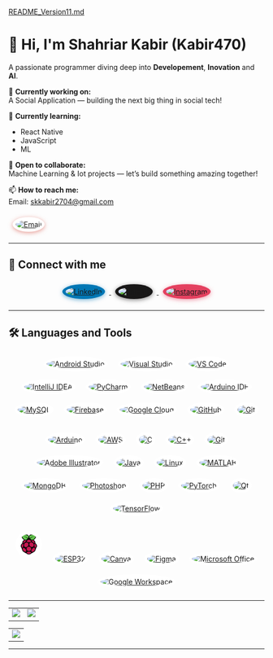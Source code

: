 [README_Version11.md](https://github.com/user-attachments/files/21904334/README_Version11.md)
# 👋 Hi, I'm Shahriar Kabir (Kabir470)

A passionate programmer diving deep into **Developement**, **Inovation** and **AI**.

🔭 **Currently working on:**  
A Social Application — building the next big thing in social tech!

🌱 **Currently learning:**  
- React Native  
- JavaScript
- ML    

👯 **Open to collaborate:**  
Machine Learning & Iot projects — let’s build something amazing together!

📫 **How to reach me:**  
Email: [skkabir2704@gmail.com](https://mail.google.com/mail/u/0/?tab=rm&ogbl#inbox?compose=DmwnWrRpdLkTMlLCxCBZtwhKmzSsLjPlQLFtjswCxmzLGHTJXfMkFBbZdMNBZJSVrgjgjzhFMRNB) 
<p align="left">
  <a href="https://mail.google.com/mail/u/0/?tab=rm&ogbl#inbox?compose=DmwnWrRpdLkTMlLCxCBZtwhKmzSsLjPlQLFtjswCxmzLGHTJXfMkFBbZdMNBZJSVrgjgjzhFMRNB" target="_blank" title="Email">
    <img src="https://img.icons8.com/color/48/gmail-new.png" alt="Email" width="48" height="48" style="border-radius:50%;background:#fff;padding:6px;margin:8px;box-shadow:0 2px 8px #D4463888;"/>
  </a>
</p>

---

## 🚀 Connect with me

<p align="center">
  <a href="https://www.linkedin.com/in/kabir704" target="_blank" title="LinkedIn">
    <img src="https://cdn.jsdelivr.net/gh/devicons/devicon/icons/linkedin/linkedin-original.svg" alt="LinkedIn" width="48" height="48" style="border-radius:50%;background:#0077b5;padding:6px;margin:8px;box-shadow:0 2px 8px #0077b588;"/>
  </a>
  <a href="https://github.com/Kabir470" target="_blank" title="GitHub">
    <img src="https://cdn.jsdelivr.net/gh/devicons/devicon/icons/github/github-original.svg" alt="GitHub" width="48" height="48" style="border-radius:50%;background:#181717;padding:6px;margin:8px;box-shadow:0 2px 8px #18171788;"/>
  </a>
  <a href="https://www.instagram.com/s_kabir704/" target="_blank" title="Instagram">
    <img src="https://img.icons8.com/fluency/48/instagram-new.png" alt="Instagram" width="48" height="48" style="border-radius:50%;background:#e4405f;padding:6px;margin:8px;box-shadow:0 2px 8px #e4405f88;"/>
  </a>
</p>

---

## 🛠️ Languages and Tools

<p align="center">
  <!-- Main IDEs and Platforms -->
  <a href="https://developer.android.com/studio" target="_blank" title="Android Studio"><img src="https://cdn.jsdelivr.net/gh/devicons/devicon/icons/androidstudio/androidstudio-original.svg" alt="Android Studio" width="40" height="40" style="border-radius:50%;background:#fff;padding:6px;margin:8px;"/></a>
  <a href="https://visualstudio.microsoft.com/" target="_blank" title="Visual Studio"><img src="https://cdn.jsdelivr.net/gh/devicons/devicon/icons/visualstudio/visualstudio-plain.svg" alt="Visual Studio" width="40" height="40" style="border-radius:50%;background:#fff;padding:6px;margin:8px;"/></a>
  <a href="https://code.visualstudio.com/" target="_blank" title="VS Code"><img src="https://cdn.jsdelivr.net/gh/devicons/devicon/icons/vscode/vscode-original.svg" alt="VS Code" width="40" height="40" style="border-radius:50%;background:#fff;padding:6px;margin:8px;"/></a>
  <a href="https://www.jetbrains.com/idea/" target="_blank" title="IntelliJ IDEA"><img src="https://cdn.jsdelivr.net/gh/devicons/devicon/icons/intellij/intellij-original.svg" alt="IntelliJ IDEA" width="40" height="40" style="border-radius:50%;background:#fff;padding:6px;margin:8px;"/></a>
  <a href="https://www.jetbrains.com/pycharm/" target="_blank" title="PyCharm"><img src="https://cdn.jsdelivr.net/gh/devicons/devicon/icons/pycharm/pycharm-original.svg" alt="PyCharm" width="40" height="40" style="border-radius:50%;background:#fff;padding:6px;margin:8px;"/></a>
  <a href="https://netbeans.apache.org/" target="_blank" title="NetBeans"><img src="https://cdn.jsdelivr.net/gh/devicons/devicon/icons/netbeans/netbeans-original.svg" alt="NetBeans" width="40" height="40" style="border-radius:50%;background:#fff;padding:6px;margin:8px;"/></a>
  <a href="https://www.arduino.cc/en/software" target="_blank" title="Arduino IDE"><img src="https://cdn.jsdelivr.net/gh/devicons/devicon/icons/arduino/arduino-original.svg" alt="Arduino IDE" width="40" height="40" style="border-radius:50%;background:#fff;padding:6px;margin:8px;"/></a>
  <a href="https://www.mysql.com/" target="_blank" title="MySQL"><img src="https://cdn.jsdelivr.net/gh/devicons/devicon/icons/mysql/mysql-original.svg" alt="MySQL" width="40" height="40" style="border-radius:50%;background:#fff;padding:6px;margin:8px;"/></a>
  <a href="https://firebase.google.com/" target="_blank" title="Firebase"><img src="https://cdn.jsdelivr.net/gh/devicons/devicon/icons/firebase/firebase-plain.svg" alt="Firebase" width="40" height="40" style="border-radius:50%;background:#fff;padding:6px;margin:8px;"/></a>
  <a href="https://cloud.google.com/" target="_blank" title="Google Cloud"><img src="https://cdn.jsdelivr.net/gh/devicons/devicon/icons/googlecloud/googlecloud-original.svg" alt="Google Cloud" width="40" height="40" style="border-radius:50%;background:#fff;padding:6px;margin:8px;"/></a>
  <a href="https://github.com/" target="_blank" title="GitHub"><img src="https://cdn.jsdelivr.net/gh/devicons/devicon/icons/github/github-original.svg" alt="GitHub" width="40" height="40" style="border-radius:50%;background:#fff;padding:6px;margin:8px;"/></a>
  <a href="https://git-scm.com/" target="_blank" title="Git"><img src="https://cdn.jsdelivr.net/gh/devicons/devicon/icons/git/git-original.svg" alt="Git" width="40" height="40" style="border-radius:50%;background:#fff;padding:6px;margin:8px;"/></a>
</p>

<p align="center">
  <!-- Reference image 2 row -->
  <a href="https://www.arduino.cc/" target="_blank" title="Arduino"><img src="https://cdn.jsdelivr.net/gh/devicons/devicon/icons/arduino/arduino-original.svg" alt="Arduino" width="40" height="40" style="border-radius:50%;background:#fff;padding:6px;margin:8px;"/></a>
  <a href="https://aws.amazon.com/" target="_blank" title="AWS"><img src="https://upload.wikimedia.org/wikipedia/commons/9/93/Amazon_Web_Services_Logo.svg" alt="AWS" width="40" height="40" style="border-radius:50%;background:#fff;padding:6px;margin:8px;"/></a>
  <a href="https://www.cprogramming.com/" target="_blank" title="C"><img src="https://cdn.jsdelivr.net/gh/devicons/devicon/icons/c/c-original.svg" alt="C" width="40" height="40" style="border-radius:50%;background:#fff;padding:6px;margin:8px;"/></a>
  <a href="https://isocpp.org/" target="_blank" title="C++"><img src="https://cdn.jsdelivr.net/gh/devicons/devicon/icons/cplusplus/cplusplus-original.svg" alt="C++" width="40" height="40" style="border-radius:50%;background:#fff;padding:6px;margin:8px;"/></a>
  <a href="https://git-scm.com/" target="_blank" title="Git"><img src="https://cdn.jsdelivr.net/gh/devicons/devicon/icons/git/git-original.svg" alt="Git" width="40" height="40" style="border-radius:50%;background:#fff;padding:6px;margin:8px;"/></a>
  <a href="https://adobe.com/products/illustrator.html" target="_blank" title="Adobe Illustrator"><img src="https://cdn.jsdelivr.net/gh/devicons/devicon/icons/illustrator/illustrator-plain.svg" alt="Adobe Illustrator" width="40" height="40" style="border-radius:50%;background:#fff;padding:6px;margin:8px;"/></a>
  <a href="https://www.java.com/" target="_blank" title="Java"><img src="https://cdn.jsdelivr.net/gh/devicons/devicon/icons/java/java-original.svg" alt="Java" width="40" height="40" style="border-radius:50%;background:#fff;padding:6px;margin:8px;"/></a>
  <a href="https://linux.org/" target="_blank" title="Linux"><img src="https://cdn.jsdelivr.net/gh/devicons/devicon/icons/linux/linux-original.svg" alt="Linux" width="40" height="40" style="border-radius:50%;background:#fff;padding:6px;margin:8px;"/></a>
  <a href="https://www.mathworks.com/products/matlab.html" target="_blank" title="MATLAB"><img src="https://cdn.jsdelivr.net/gh/devicons/devicon/icons/matlab/matlab-original.svg" alt="MATLAB" width="40" height="40" style="border-radius:50%;background:#fff;padding:6px;margin:8px;"/></a>
  <a href="https://www.mongodb.com/" target="_blank" title="MongoDB"><img src="https://cdn.jsdelivr.net/gh/devicons/devicon/icons/mongodb/mongodb-original.svg" alt="MongoDB" width="40" height="40" style="border-radius:50%;background:#fff;padding:6px;margin:8px;"/></a>
  <a href="https://www.adobe.com/products/photoshop.html" target="_blank" title="Photoshop"><img src="https://cdn.jsdelivr.net/gh/devicons/devicon/icons/photoshop/photoshop-plain.svg" alt="Photoshop" width="40" height="40" style="border-radius:50%;background:#fff;padding:6px;margin:8px;"/></a>
  <a href="https://www.php.net/" target="_blank" title="PHP"><img src="https://cdn.jsdelivr.net/gh/devicons/devicon/icons/php/php-original.svg" alt="PHP" width="40" height="40" style="border-radius:50%;background:#fff;padding:6px;margin:8px;"/></a>
  <a href="https://pytorch.org/" target="_blank" title="PyTorch"><img src="https://cdn.jsdelivr.net/gh/devicons/devicon/icons/pytorch/pytorch-original.svg" alt="PyTorch" width="40" height="40" style="border-radius:50%;background:#fff;padding:6px;margin:8px;"/></a>
  <a href="https://www.qt.io/" target="_blank" title="Qt"><img src="https://cdn.jsdelivr.net/gh/devicons/devicon/icons/qt/qt-original.svg" alt="Qt" width="40" height="40" style="border-radius:50%;background:#fff;padding:6px;margin:8px;"/></a>
  <a href="https://www.tensorflow.org/" target="_blank" title="TensorFlow"><img src="https://cdn.jsdelivr.net/gh/devicons/devicon/icons/tensorflow/tensorflow-original.svg" alt="TensorFlow" width="40" height="40" style="border-radius:50%;background:#fff;padding:6px;margin:8px;"/></a>
</p>

<p align="center">
  <!-- Other tools -->
  <a href="https://www.raspberrypi.com/" target="_blank" title="Raspberry Pi"><img src="https://raw.githubusercontent.com/devicons/devicon/master/icons/raspberrypi/raspberrypi-original.svg" alt="Raspberry Pi" width="40" height="40" style="border-radius:50%;background:#fff;padding:6px;margin:8px;"/></a>
  <a href="https://www.espressif.com/en/products/socs/esp32" target="_blank" title="ESP32"><img src="https://freesvg.org/img/1666364456Esp32_devkitc_v4.png" alt="ESP32" width="40" height="40" style="border-radius:50%;background:#fff;padding:6px;margin:8px;"/></a>
  <a href="https://www.canva.com/" target="_blank" title="Canva"><img src="https://cdn.jsdelivr.net/gh/devicons/devicon/icons/canva/canva-original.svg" alt="Canva" width="40" height="40" style="border-radius:50%;background:#fff;padding:6px;margin:8px;"/></a>
  <a href="https://figma.com/" target="_blank" title="Figma"><img src="https://img.icons8.com/color/48/000000/figma--v1.png" alt="Figma" width="40" height="40" style="border-radius:50%;background:#fff;padding:6px;margin:8px;"/></a>
  <a href="https://www.microsoft.com/en/microsoft-365/" target="_blank" title="Microsoft Office"><img src="https://img.icons8.com/color/48/000000/microsoft-office-2019.png" alt="Microsoft Office" width="40" height="40" style="border-radius:50%;background:#fff;padding:6px;margin:8px;"/></a>
  <a href="https://workspace.google.com/" target="_blank" title="Google Workspace"><img src="https://img.icons8.com/color/48/000000/google-logo.png" alt="Google Workspace" width="40" height="40" style="border-radius:50%;background:#fff;padding:6px;margin:8px;"/></a>
</p>

---

<table align="center">
  <tr>
    <td>
      <img src="https://github-readme-stats.vercel.app/api/top-langs/?username=Kabir470&layout=compact&hide_border=true&langs_count=6&theme=default"/>
    </td>
    <td>
      <img src="https://github-readme-stats.vercel.app/api?username=Kabir470&show_icons=true&hide_border=true&count_private=true&include_all_commits=true&theme=default"/>
    </td>
  </tr>
</table>

<table align="center">
  <tr>
    <td >
      <img src="https://streak-stats.demolab.com?user=Kabir470&theme=default&hide_border=true&border_radius=8"/>
    </td>
  </tr>
</table>

---

<!--
UI inspired by: ![image1](image1)
![image2](image2)
**Kabir470/Kabir470** is a ✨ special ✨ repository because its README.md (this file) appears on your GitHub profile.
-->
